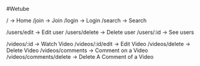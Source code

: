 #Wetube

/ -> Home
/join -> Join
/login -> Login
/search -> Search

/users/edit -> Edit user
/users/delete -> Delete user
/users/:id -> See users

/videos/:id -> Watch Video
/videos/:id/edit -> Edit Video
/videos/delete -> Delete Video
/videos/comments -> Comment on a Video
/videos/comments/delete -> Delete A Comment of a Video